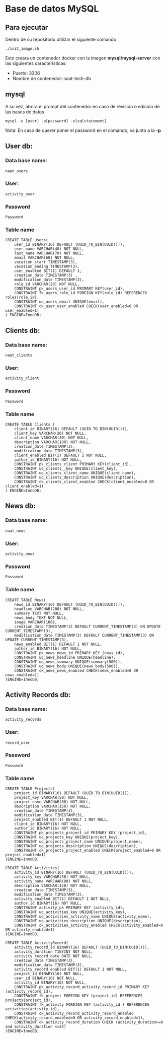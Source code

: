 # Base de datos MySQL

## Para ejecutar
Dentro de su repositorio utilizar el siguiente comando
~~~
./init_image.sh
~~~

Esto creara un contenedor docker con la imagen **mysql/mysql-server** con las siguientes caracteristicas:
- Puerto: 3306
- Nombre de contenedor: naat-tech-db

## mysql
A su vez, abrira el prompt del contenedor en caso de revisión o edición de las bases de datos
~~~
mysql -u [user] -p[password] -e[sqlstatement]
~~~
Nota: En caso de querer poner el password en el comando, va junto a la **-p**

## User db:
### Data base name:
~~~
naat_users
~~~
### User:
~~~
activity_user
~~~
### Password
~~~
Password
~~~
### Table name
~~~
CREATE TABLE Users(
    user_id BINARY(16) DEFAULT (UUID_TO_BIN(UUID())),
    user_name VARCHAR(40) NOT NULL,
    last_name VARCHAR(70) NOT NULL,
    email VARCHAR(60) NOT NULL,
    vacation_start TIMESTAMP(3),
    vacation_ending TIMESTAMP(3),
    user_enabled BIT(1) DEFAULT 1,
    creation_date TIMESTAMP(3) ,
    modification_date TIMESTAMP(3),
    role_id VARCHAR(20) NOT NULL,
    CONSTRAINT pk_users_user_id PRIMARY KEY(user_id),
    CONSTRAINT fk_users_role_id FOREIGN KEY(role_id) REFERENCES roles(role_id),
    CONSTRAINT uq_users_email UNIQUE(email),
    CONSTRAINT ck_user_user_enabled CHECK(user_enabled=0 OR user_enabled=1)
) ENGINE=InnoDB;
~~~


## Clients db:
### Data base name:
~~~
naat_clients
~~~
### User:
~~~
activity_client
~~~
### Password
~~~
Password
~~~
### Table name
~~~
CREATE TABLE Clients (
    client_id BINARY(16) DEFAULT (UUID_TO_BIN(UUID())),
    client_key VARCHAR(20) NOT NULL,
    client_name VARCHAR(30) NOT NULL,
    description VARCHAR(100) NOT NULL,
    creation_date TIMESTAMP(3),
    modification_date TIMESTAMP(3),
    client_enabled BIT(1) DEFAULT 1 NOT NULL,
    author_id BINARY(16) NOT NULL,
    CONSTRAINT pk_clients_client PRIMARY KEY(client_id),
    CONSTRAINT uq_clients__key UNIQUE(client_key),
    CONSTRAINT uq_clients_client_name UNIQUE(client_name),
    CONSTRAINT uq_clients_description UNIQUE(description),
    CONSTRAINT ck_clients_client_enabled CHECK(client_enabled=0 OR client_enabled=1)
) ENGINE=InnoDB;
~~~


## News db:
### Data base name:
~~~
naat_news
~~~
### User:
~~~
activity_news
~~~
### Password
~~~
Password
~~~
### Table name
~~~
CREATE TABLE News(
    news_id BINARY(16) DEFAULT (UUID_TO_BIN(UUID())),
    headline VARCHAR(200) NOT NULL,
    summary TEXT NOT NULL,
    news_body TEXT NOT NULL,
    image VARCHAR(100),
    creation_date TIMESTAMP(3) DEFAULT CURRENT_TIMESTAMP(3) ON UPDATE CURRENT_TIMESTAMP(3),
    modification_date TIMESTAMP(3) DEFAULT CURRENT_TIMESTAMP(3) ON UPDATE CURRENT_TIMESTAMP(3),
    news_enabled BIT(1) DEFAULT 1 NOT NULL,
    author_id BINARY(16) NOT NULL,
    CONSTRAINT pk_news_news_id PRIMARY KEY (news_id),
    CONSTRAINT uq_news_headline UNIQUE(headline),
    CONSTRAINT uq_news_summary UNIQUE(summary(500)),
    CONSTRAINT uq_news_body UNIQUE(news_body(500)),
    CONSTRAINT ck_news_news_enabled CHECK(news_enabled=0 OR news_enabled=1)
)ENGINE=InnoDB;
~~~


## Activity Records db:
### Data base name:
~~~
activity_records
~~~
### User:
~~~
record_user
~~~
### Password
~~~
Password
~~~
### Table name
~~~
CREATE TABLE Projects(
    project_id BINARY(16) DEFAULT (UUID_TO_BIN(UUID())),
    project_key VARCHAR(50) NOT NULL,
    project_name VARCHAR(80) NOT NULL,
    description VARCHAR(150) NOT NULL,
    creation_date TIMESTAMP(3),
    modification_date TIMESTAMP(3),
    project_enabled BIT(1) DEFAULT 1 NOT NULL,
    client_id BINARY(16) NOT NULL,
    author_id BINARY(16) NOT NULL,
    CONSTRAINT pk_projects_project_id PRIMARY KEY (project_id),
    CONSTRAINT uq_projects_key UNIQUE(project_key),
    CONSTRAINT uq_projects_project_name UNIQUE(project_name),
    CONSTRAINT uq_projects_description UNIQUE(description),
    CONSTRAINT ck_projects_project_enabled CHECK(project_enabled=0 OR project_enabled=1)
)ENGINE=InnoDB;

CREATE TABLE Activities(
    activity_id BINARY(16) DEFAULT (UUID_TO_BIN(UUID())),
    activity_key VARCHAR(50) NOT NULL,
    activity_name VARCHAR(80) NOT NULL,
    description VARCHAR(150) NOT NULL,
    creation_date TIMESTAMP(3),
    modification_date TIMESTAMP(3),
    activity_enabled BIT(1) DEFAULT 1 NOT NULL,
    author_id BINARY(16) NOT NULL,
    CONSTRAINT activity_pk PRIMARY KEY (activity_id),
    CONSTRAINT uq_activities_key UNIQUE(activity_key),
    CONSTRAINT uq_activities_activity_name UNIQUE(activity_name),
    CONSTRAINT uq_activities_description UNIQUE(description),
    CONSTRAINT ck_activities_activity_enabled CHECK(activity_enabled=0 OR activity_enabled=1)
)ENGINE=InnoDB;

CREATE TABLE ActivityRecord(
    activity_record_id BINARY(16) DEFAULT (UUID_TO_BIN(UUID())),
    activity_duration TINYINT NOT NULL,
    activity_record_date DATE NOT NULL,
    creation_date TIMESTAMP(3),
    modification_date TIMESTAMP(3),
    activity_record_enabled BIT(1) DEFAULT 1 NOT NULL,
    project_id BINARY(16) NOT NULL,
    user_id BINARY(16) NOT NULL,
    activity_id BINARY(16) NOT NULL,
    CONSTRAINT pk_activity_record_activity_record_id PRIMARY KEY (activity_record_id),
    CONSTRAINT fk_project FOREIGN KEY (project_id) REFERENCES projects(project_id),
    CONSTRAINT fk_activity FOREIGN KEY (activity_id ) REFERENCES activities(activity_id),
    CONSTRAINT ck_activity_record_activity_record_enabled CHECK(activity_record_enabled=0 OR activity_record_enabled=1),
    CONSTRAINT ck_activity_record_duration CHECK (activity_duration>=0 and activity_duration <=24)
)ENGINE=InnoDB;

~~~
